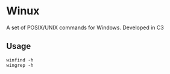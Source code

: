 # Winux
A set of POSIX/UNIX commands for Windows. Developed in C3

## Usage
```console
winfind -h
wingrep -h
```

